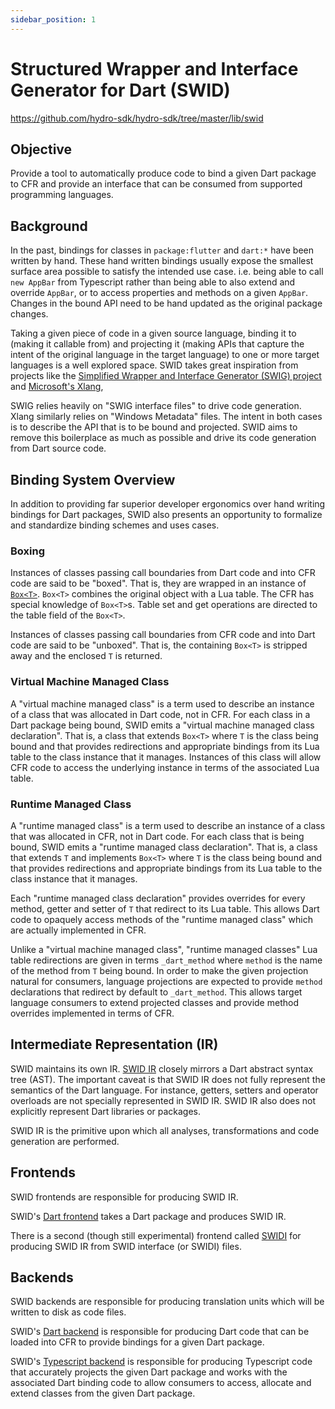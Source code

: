 ```yaml
---
sidebar_position: 1
---
```


# Structured Wrapper and Interface Generator for Dart (SWID)

https://github.com/hydro-sdk/hydro-sdk/tree/master/lib/swid

## Objective  
Provide a tool to automatically produce code to bind a given Dart package to CFR and provide an interface that can be consumed from supported programming languages.

## Background
In the past, bindings for classes in `package:flutter` and `dart:*` have been written by hand. These hand written bindings usually expose the smallest surface area possible to satisfy the intended use case. i.e. being able to call `new AppBar` from Typescript rather than being able to also extend and override `AppBar`, or to access properties and methods on a given `AppBar`. Changes in the bound API need to be hand updated as the original package changes.

Taking a given piece of code in a given source language, binding it to (making it callable from) and projecting it (making APIs that capture the intent of the original language in the target language) to one or more target languages is a well explored space. SWID takes great inspiration from projects like the [Simplified Wrapper and Interface Generator (SWIG) project](http://www.swig.org/) and [Microsoft's Xlang](https://github.com/microsoft/xlang),

SWIG relies heavily on "SWIG interface files" to drive code generation. Xlang similarly relies on "Windows Metadata" files. The intent in both cases is to describe the API that is to be bound and projected. SWID aims to remove this boilerplace as much as possible and drive its code generation from Dart source code.

## Binding System Overview
In addition to providing far superior developer ergonomics over hand writing bindings for Dart packages, SWID also presents an opportunity to formalize and standardize binding schemes and uses cases.

### Boxing
Instances of classes passing call boundaries from Dart code and into CFR code are said to be "boxed". That is, they are wrapped in an instance of [`Box<T>`](https://github.com/hydro-sdk/hydro-sdk/blob/master/lib/cfr/builtins/boxing/boxes.dart). `Box<T>` combines the original object with a Lua table. The CFR has special knowledge of `Box<T>`s. Table set and get operations are directed to the table field of the `Box<T>`.

Instances of classes passing call boundaries from CFR code and into Dart code are said to be "unboxed". That is, the containing `Box<T>` is stripped away and the enclosed `T` is returned.

### Virtual Machine Managed Class
A "virtual machine managed class" is a term used to describe an instance of a class that was allocated in Dart code, not in CFR. For each class in a Dart package being bound, SWID emits a "virtual machine managed class declaration". That is, a class that extends `Box<T>` where `T` is the class being bound and that provides redirections and appropriate bindings from its Lua table to the class instance that it manages. Instances of this class will allow CFR code to access the underlying instance in terms of the associated Lua table.

### Runtime Managed Class
A "runtime managed class" is a term used to describe an instance of a class that was allocated in CFR, not in Dart code. For each class that is being bound, SWID emits a "runtime managed class declaration". That is, a class that extends `T` and implements `Box<T>` where `T` is the class being bound and that provides redirections and appropriate bindings from its Lua table to the class instance that it manages.

Each "runtime managed class declaration" provides overrides for every method, getter and setter of `T` that redirect to its Lua table. This allows Dart code to opaquely access methods of the "runtime managed class" which are actually implemented in CFR.
 
Unlike a "virtual machine managed class", "runtime managed classes" Lua table redirections are given in terms `_dart_method` where `method` is the name of the method from `T` being bound. In order to make the given projection natural for consumers, language projections are expected to provide `method` declarations that redirect by default to `_dart_method`. This allows target language consumers to extend projected classes and provide method overrides implemented in terms of CFR.

## Intermediate Representation (IR)
SWID maintains its own IR. [SWID IR](https://github.com/hydro-sdk/hydro-sdk/tree/master/lib/swid/ir) closely mirrors a Dart abstract syntax tree (AST). The important caveat is that SWID IR does not fully represent the semantics of the Dart language. For instance, getters, setters and operator overloads are not specially represented in SWID IR. SWID IR also does not explicitly represent Dart libraries or packages. 

SWID IR is the primitive upon which all analyses, transformations and code generation are performed.

## Frontends
SWID frontends are responsible for producing SWID IR. 

SWID's [Dart frontend](https://github.com/hydro-sdk/hydro-sdk/tree/master/lib/swid/frontend/dart) takes a Dart package and produces SWID IR.

There is a second (though still experimental) frontend called [SWIDI](https://github.com/hydro-sdk/hydro-sdk/tree/master/lib/swid/frontend/swidi) for producing SWID IR from SWID interface (or SWIDI) files.

## Backends
SWID backends are responsible for producing translation units which will be written to disk as code files.

SWID's [Dart backend](https://github.com/hydro-sdk/hydro-sdk/tree/master/lib/swid/backend/dart) is responsible for producing Dart code that can be loaded into CFR to provide bindings for a given Dart package.

SWID's [Typescript backend](https://github.com/hydro-sdk/hydro-sdk/tree/master/lib/swid/backend/ts) is responsible for producing Typescript code that accurately projects the given Dart package and works with the associated Dart binding code to allow consumers to access, allocate and extend classes from the given Dart package.
